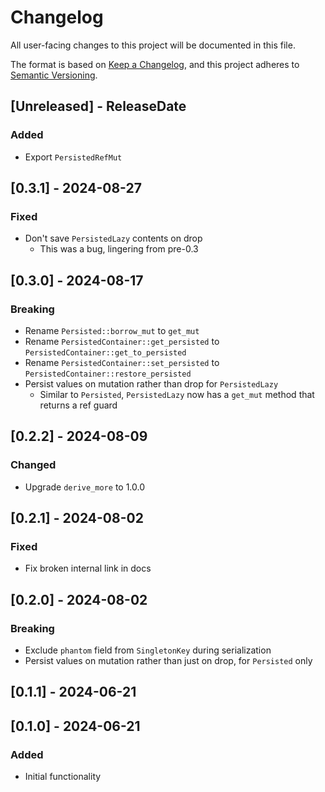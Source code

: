 # Changelog

All user-facing changes to this project will be documented in this file.

The format is based on [Keep a Changelog](https://keepachangelog.com/en/1.1.0/), and this project adheres to [Semantic Versioning](https://semver.org/spec/v2.0.0.html).

## [Unreleased] - ReleaseDate

### Added

- Export `PersistedRefMut`

## [0.3.1] - 2024-08-27

### Fixed

- Don't save `PersistedLazy` contents on drop
  - This was a bug, lingering from pre-0.3

## [0.3.0] - 2024-08-17

### Breaking

- Rename `Persisted::borrow_mut` to `get_mut`
- Rename `PersistedContainer::get_persisted` to `PersistedContainer::get_to_persisted`
- Rename `PersistedContainer::set_persisted` to `PersistedContainer::restore_persisted`
- Persist values on mutation rather than drop for `PersistedLazy`
  - Similar to `Persisted`, `PersistedLazy` now has a `get_mut` method that returns a ref guard

## [0.2.2] - 2024-08-09

### Changed

- Upgrade `derive_more` to 1.0.0

## [0.2.1] - 2024-08-02

### Fixed

- Fix broken internal link in docs

## [0.2.0] - 2024-08-02

### Breaking

- Exclude `phantom` field from `SingletonKey` during serialization
- Persist values on mutation rather than just on drop, for `Persisted` only

## [0.1.1] - 2024-06-21

## [0.1.0] - 2024-06-21

### Added

- Initial functionality

